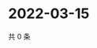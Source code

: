 # 2022-03-15

共 0 条

<!-- BEGIN WEIBO -->
<!-- 最后更新时间 Tue Mar 15 2022 03:00:55 GMT+0800 (China Standard Time) -->

<!-- END WEIBO -->
